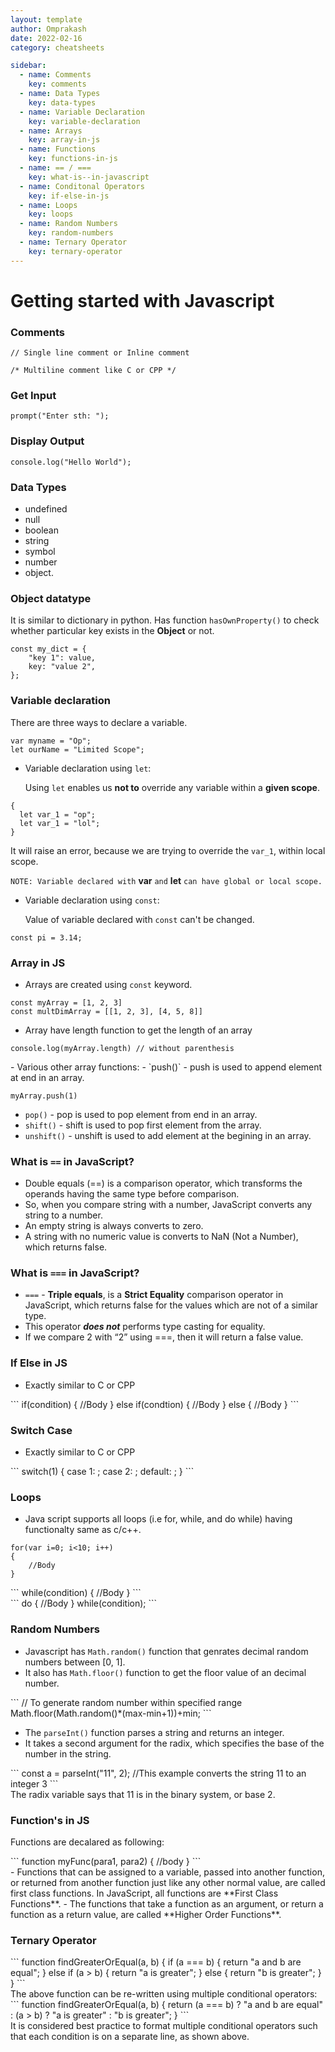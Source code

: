 ```yaml
---
layout: template
author: Omprakash
date: 2022-02-16
category: cheatsheets

sidebar:
  - name: Comments
    key: comments
  - name: Data Types
    key: data-types
  - name: Variable Declaration
    key: variable-declaration
  - name: Arrays
    key: array-in-js
  - name: Functions
    key: functions-in-js
  - name: == / ===
    key: what-is--in-javascript
  - name: Conditonal Operators
    key: if-else-in-js
  - name: Loops
    key: loops
  - name: Random Numbers
    key: random-numbers
  - name: Ternary Operator
    key: ternary-operator
---
```

# Getting started with Javascript

### Comments 
<div class="bg-dark bg-gradient text-white mb-3 p-2" markdown=1>

```
// Single line comment or Inline comment

/* Multiline comment like C or CPP */
```
</div>

### Get Input
<div class="bg-dark bg-gradient text-white mb-3 p-2" markdown=1>

```
prompt("Enter sth: ");
```
</div>

### Display Output
<div class="bg-dark bg-gradient text-white mb-3 p-2" markdown=1>

```
console.log("Hello World");
```
</div>

### Data Types
- undefined
- null
- boolean
- string
- symbol
- number
- object.

### Object datatype
 It is similar to dictionary in python.
 Has function `hasOwnProperty()` to check whether particular key exists in the **Object** or not.

<div class="bg-dark bg-gradient text-white mb-3 p-2" markdown=1>

``` 
const my_dict = {
    "key 1": value,
    key: "value 2",
}; 
```
</div>

### Variable declaration
There are three ways to declare a variable.
<div class="bg-dark bg-gradient text-white mb-3 p-2" markdown=1>

```
var myname = "Op";
let ourName = "Limited Scope";
```
</div>

- Variable declaration using `let`:

  Using `let` enables us **not to** override any variable within a **given scope**. 
<div class="bg-dark bg-gradient text-white mb-3 p-2" markdown=1>

```
{
  let var_1 = "op";
  let var_1 = "lol";
}
```
</div>

  It will raise an error, because we are trying to override the `var_1`, within local scope.

`NOTE: Variable declared with` **var** `and` **let** `can have global or local scope.`

- Variable declaration using `const`:

  Value of variable declared with `const` can't be changed.
<div class="bg-dark bg-gradient text-white mb-3 p-2" markdown=1>

```
const pi = 3.14;
```
</div>

### Array in JS
- Arrays are created using `const` keyword.
<div class="bg-dark bg-gradient text-white mb-3 p-2" markdown=1>

```
const myArray = [1, 2, 3]
const multDimArray = [[1, 2, 3], [4, 5, 8]]
```
</div>

- Array have length function to get the length of an array
<div class="bg-dark bg-gradient text-white mb-3 p-2" markdown=1>

```
console.log(myArray.length) // without parenthesis
```
</div>
- Various other array functions:
- `push()` - push is used to append element at end in an array.
<div class="bg-dark bg-gradient text-white mb-3 p-2" markdown=1>

```
myArray.push(1) 
```
</div>

- `pop()` - pop is used to pop element from end in an array.
- `shift()` - shift is used to pop first element from the array.
- `unshift()` - unshift is used to add element at the begining in an array.

### What is `==` in JavaScript?
- Double equals (==) is a comparison operator, which transforms the operands having the same type before comparison.
- So, when you compare string with a number, JavaScript converts any string to a number. 
- An empty string is always converts to zero. 
- A string with no numeric value is converts to NaN (Not a Number), which returns false.

### What is `===` in JavaScript?
- `===` - **Triple equals**, is a **Strict Equality** comparison operator in JavaScript, which returns false for the values which are not of a similar type. 
- This operator ***does not*** performs type casting for equality. 
- If we compare 2 with “2” using ===, then it will return a false value.

### If Else in JS
- Exactly similar to C or CPP
<div class="bg-dark bg-gradient text-white mb-3 p-2" markdown=1>
```
if(condition)
{
    //Body
}
else if(condtion)
{
    //Body
}
else
{
    //Body
}  
```
</div>

### Switch Case
- Exactly similar to C or CPP
<div class="bg-dark bg-gradient text-white mb-3 p-2" markdown=1>
```
switch(1)
{
    case 1: ;
    case 2: ;
    default: ;
}
```
</div>

### Loops
- Java script supports all loops (i.e for, while, and do while) having functionalty same as c/c++.
<div class="bg-dark bg-gradient text-white mb-3 p-2" markdown=1>

```
for(var i=0; i<10; i++)
{
    //Body
}
```
</div>
<div class="bg-dark bg-gradient text-white mb-3 p-2" markdown=1>
```
while(condition)
{
    //Body
}
```
</div>
<div class="bg-dark bg-gradient text-white mb-3 p-2" markdown=1>
```
do
{
    //Body
}
while(condition);
```
</div>

### Random Numbers
- Javascript has `Math.random()` function that genrates decimal random numbers between [0, 1].
- It also has `Math.floor()` function to get the floor value of an decimal number.
<div class="bg-dark bg-gradient text-white mb-3 p-2" markdown=1>
```
// To generate random number within specified range
Math.floor(Math.random()*(max-min+1))+min;
```
</div>

- The `parseInt()` function parses a string and returns an integer. 
- It takes a second argument for the radix, which specifies the base of the number in the string.
<div class="bg-dark bg-gradient text-white mb-3 p-2" markdown=1>
```
const a = parseInt("11", 2);
//This example converts the string 11 to an integer 3
```
</div>
The radix variable says that 11 is in the binary system, or base 2.

### Function's in JS
 Functions are decalared as following:
 <div class="bg-dark bg-gradient text-white mb-3 p-2" markdown=1>
```
function myFunc(para1, para2)
{
    //body
}
```
</div>
- Functions that can be assigned to a variable, passed into another function, or returned from another function just like any other normal value, are called first class functions. In JavaScript, all functions are **First Class Functions**.
- The functions that take a function as an argument, or return a function as a return value, are called **Higher Order Functions**.

### Ternary Operator
<div class="bg-dark bg-gradient text-white mb-3 p-2" markdown=1>
```
function findGreaterOrEqual(a, b) {
    if (a === b) {
      return "a and b are equal";
    }
    else if (a > b) {
      return "a is greater";
    }
    else {
      return "b is greater";
    }
  }
```
</div>
The above function can be re-written using multiple conditional operators:
<div class="bg-dark bg-gradient text-white mb-3 p-2" markdown=1>
```
function findGreaterOrEqual(a, b) {
    return (a === b) ? "a and b are equal" 
      : (a > b) ? "a is greater" 
      : "b is greater";
}
```
</div>
It is considered best practice to format multiple conditional operators such that each condition is on a separate line, as shown above.
